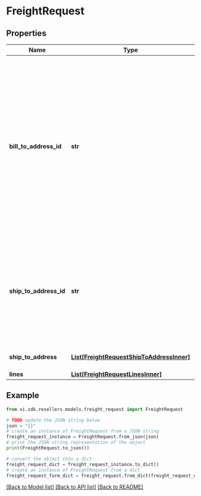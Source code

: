 # FreightRequest


## Properties

Name | Type | Description | Notes
------------ | ------------- | ------------- | -------------
**bill_to_address_id** | **str** | Suffix used to identify billing address. Created during onboarding. Resellers are provided with one or more address IDs depending on how many bill to addresses they need for various flooring companies they are using for credit. | [optional] 
**ship_to_address_id** | **str** | The ID references the reseller&#39;s address in Ingram Micro&#39;s system for shipping. Provided to resellers during the onboarding process. | [optional] 
**ship_to_address** | [**List[FreightRequestShipToAddressInner]**](FreightRequestShipToAddressInner.md) | The shipping information. | [optional] 
**lines** | [**List[FreightRequestLinesInner]**](FreightRequestLinesInner.md) |  | [optional] 

## Example

```python
from xi.sdk.resellers.models.freight_request import FreightRequest

# TODO update the JSON string below
json = "{}"
# create an instance of FreightRequest from a JSON string
freight_request_instance = FreightRequest.from_json(json)
# print the JSON string representation of the object
print(FreightRequest.to_json())

# convert the object into a dict
freight_request_dict = freight_request_instance.to_dict()
# create an instance of FreightRequest from a dict
freight_request_form_dict = freight_request.from_dict(freight_request_dict)
```
[[Back to Model list]](../README.md#documentation-for-models) [[Back to API list]](../README.md#documentation-for-api-endpoints) [[Back to README]](../README.md)



